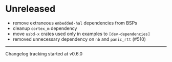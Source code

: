 # Unreleased

- remove extraneous `embedded-hal` dependencies from BSPs
- cleanup `cortex_m` dependency
- move `usbd-x` crates used only in examples to `[dev-dependencies]`
- removed unnecessary dependency on `nb` and `panic_rtt` (#510)

---

Changelog tracking started at v0.6.0
